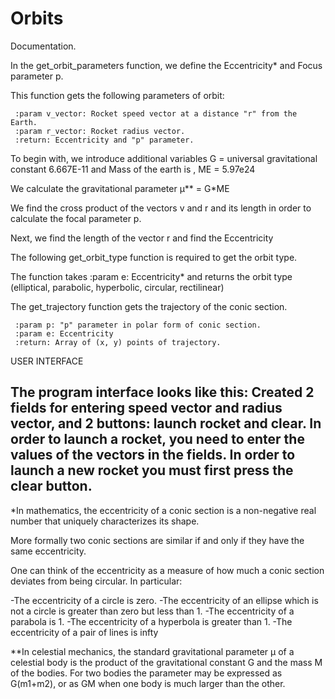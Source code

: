 # Orbits

Documentation.

In the get_orbit_parameters function, we define the Eccentricity* and Focus parameter p.

This function gets the following parameters of orbit:

     :param v_vector: Rocket speed vector at a distance "r" from the Earth.
     :param r_vector: Rocket radius vector.
     :return: Eccentricity and "p" parameter.

To begin with, we introduce additional variables G = universal gravitational constant 6.667E-11 and Mass of the earth is , ME = 5.97e24

We calculate the gravitational parameter μ** = G*ME

We find the cross product of the vectors v and r and its length in order to calculate the focal parameter p.

Next, we find the length of the vector r and find the Eccentricity

The following get_orbit_type function is required to get the orbit type.

The function takes :param e: Eccentricity* and returns the orbit type (elliptical, parabolic, hyperbolic, circular, rectilinear)

The get_trajectory function gets the trajectory of the conic section.

     :param p: "p" parameter in polar form of conic section.
     :param e: Eccentricity
     :return: Array of (x, y) points of trajectory.

USER INTERFACE

The program interface looks like this:
Created 2 fields for entering speed vector and radius vector, and 2 buttons: launch rocket and clear.
In order to launch a rocket, you need to enter the values of the vectors in the fields.
In order to launch a new rocket you must first press the clear button.
----------------------------------------------------------------------------------------------------------------------------------
*In mathematics, the eccentricity of a conic section is a non-negative real number that uniquely characterizes its shape.

More formally two conic sections are similar if and only if they have the same eccentricity.

One can think of the eccentricity as a measure of how much a conic section deviates from being circular. In particular:

-The eccentricity of a circle is zero.
-The eccentricity of an ellipse which is not a circle is greater than zero but less than 1.
-The eccentricity of a parabola is 1.
-The eccentricity of a hyperbola is greater than 1.
-The eccentricity of a pair of lines is infty


**In celestial mechanics, the standard gravitational parameter μ of a celestial body is the product of the gravitational constant G and the mass M of the bodies. For two bodies the parameter may be expressed as G(m1+m2), or as GM when one body is much larger than the other.
